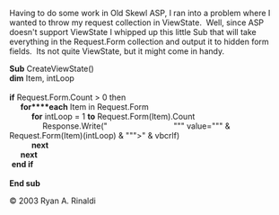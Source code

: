 Having to do some work in Old Skewl ASP, I ran into a problem where I
wanted to throw my request collection in ViewState.  Well, since ASP
doesn't support ViewState I whipped up this little Sub that will take
everything in the Request.Form collection and output it to hidden form
fields.  Its not quite ViewState, but it might come in handy.

**Sub** CreateViewState()\
**dim** Item, intLoop\
 \
**if** Request.Form.Count \> 0 then\
     **for****each** Item in Request.Form\
          **for** intLoop = 1 **to** Request.Form(Item).Count\
               Response.Write("                              """
value=""" & Request.Form(Item)(intLoop) & """\>" & vbcrlf)\
          **next**\
     **next**\
 **end if**\
 \
**End sub**

© 2003 Ryan A. Rinaldi
